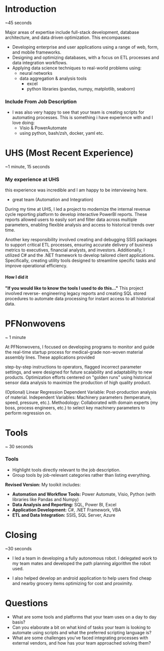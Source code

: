 # Introduction
~45 seconds

Major areas of expertise include full-stack development, database architecture, and data driven optimization. This encompasses:
- Developing enterprise and user applications using a range of web, form, and mobile frameworks.
- Designing and optimizing databases, with a focus on ETL processes and data integration workflows.
- Applying data science techniques to real-world problems using: 
	- neural networks
	- data aggregation  & analysis tools 
		- excel
		- python libraries (pandas, numpy, matplotlib, seaborn) 

###  Include From Job Description
- I was also very happy to see that your team is creating scripts for automating processes. This is something i have experience with and I love doing:
	- Visio & PowerAutomate 
    - using python, bash/zsh, docker, yaml etc. 

# UHS (Most Recent Experience)
~1 minute, 15 seconds
### My experience at UHS
this experience was incredible and I am happy to be interviewing here.
 - great team (Automation and Integration) 

During my time at UHS, I led a project to modernize the internal revenue cycle reporting platform to develop interactive PowerBI reports. These reports allowed users to easily sort and filter data across multiple parameters, enabling flexible analysis and  access to historical trends over time.

Another key responsibility involved creating and debugging SSIS packages to support critical ETL processes, ensuring accurate delivery of business metrics to executives, financial analysts, and investors. Additionally, I utilized C# and the .NET framework to develop tailored client applications. Specifically, creating utility tools designed to streamline specific tasks and improve operational efficiency.

#### How I did it 
**"If you would like to know the tools I used to do this..."**
This project involved reverse- engineering legacy reports and creating SQL stored procedures to automate data processing for instant access to all historical data.

# PFNonwovens
~ 1 minute

At PFNonwovens, I focused on developing programs to monitor and guide the real-time startup process for medical-grade non-woven material assembly lines. These applications provided

step-by-step instructions to operators, flagged incorrect parameter settings, and were designed for future scalability and adaptability to new products. Optimization efforts centered on "golden runs" using historical sensor data analysis to maximize the production of high quality product.

(Optional) Linear Regression
Dependent Variable: Post-production analysis of material.
Independent Variables: Machinery parameters (temperature, speed, pressure, etc.).
Methodology: Collaborated with domain experts (my boss, process engineers, etc.) to select key machinery parameters to perform regression on.

# Tools
~ 30 seconds

### **Tools**

- Highlight tools directly relevant to the job description.
- Group tools by job-relevant categories rather than listing everything.

**Revised Version:**
My toolkit includes:
- **Automation and Workflow Tools:** Power Automate, Visio, Python (with libraries like Pandas and Numpy)
 - **Data Analysis and Reporting:** SQL, Power BI, Excel
- **Application Development:** C#, .NET Framework, VBA
- **ETL and Data Integration:** SSIS, SQL Server, Azure

# Closing
~30 seconds

- I led a team in developing a fully autonomous robot. I delegated work to my team mates and developed the path planning algorithm the robot used.

- I also helped develop an android application to help users find cheap and nearby grocery items optimizing for cost and proximity.

# Questions 
- What are some tools and platforms that your team uses on a day to day basis? 
- Can you elaborate a bit on what kind of tasks your team is looking to automate using scripts and what the preferred scripting language is?  
- What are some challenges you’ve faced integrating processes with external vendors, and how has your team approached solving them?

